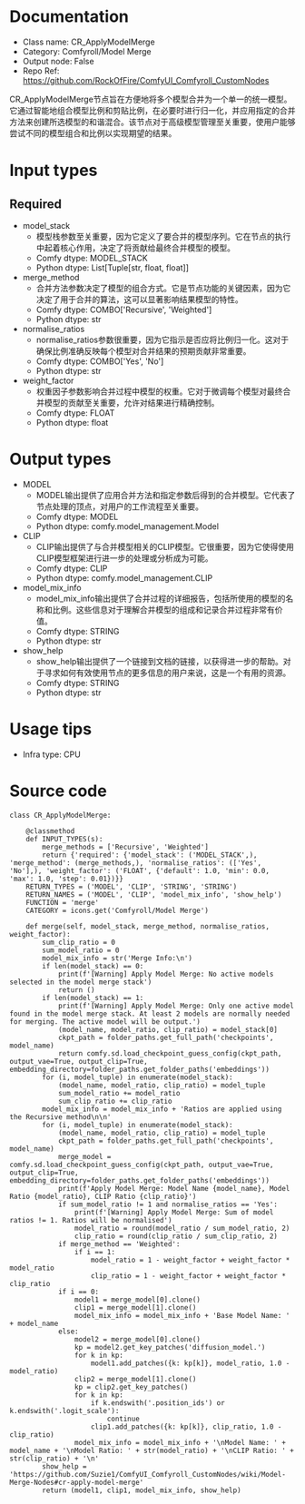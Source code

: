 # Documentation
- Class name: CR_ApplyModelMerge
- Category: Comfyroll/Model Merge
- Output node: False
- Repo Ref: https://github.com/RockOfFire/ComfyUI_Comfyroll_CustomNodes

CR_ApplyModelMerge节点旨在方便地将多个模型合并为一个单一的统一模型。它通过智能地组合模型比例和剪贴比例，在必要时进行归一化，并应用指定的合并方法来创建所选模型的和谐混合。该节点对于高级模型管理至关重要，使用户能够尝试不同的模型组合和比例以实现期望的结果。

# Input types
## Required
- model_stack
    - 模型栈参数至关重要，因为它定义了要合并的模型序列。它在节点的执行中起着核心作用，决定了将贡献给最终合并模型的模型。
    - Comfy dtype: MODEL_STACK
    - Python dtype: List[Tuple[str, float, float]]
- merge_method
    - 合并方法参数决定了模型的组合方式。它是节点功能的关键因素，因为它决定了用于合并的算法，这可以显著影响结果模型的特性。
    - Comfy dtype: COMBO['Recursive', 'Weighted']
    - Python dtype: str
- normalise_ratios
    - normalise_ratios参数很重要，因为它指示是否应将比例归一化。这对于确保比例准确反映每个模型对合并结果的预期贡献非常重要。
    - Comfy dtype: COMBO['Yes', 'No']
    - Python dtype: str
- weight_factor
    - 权重因子参数影响合并过程中模型的权重。它对于微调每个模型对最终合并模型的贡献至关重要，允许对结果进行精确控制。
    - Comfy dtype: FLOAT
    - Python dtype: float

# Output types
- MODEL
    - MODEL输出提供了应用合并方法和指定参数后得到的合并模型。它代表了节点处理的顶点，对用户的工作流程至关重要。
    - Comfy dtype: MODEL
    - Python dtype: comfy.model_management.Model
- CLIP
    - CLIP输出提供了与合并模型相关的CLIP模型。它很重要，因为它使得使用CLIP模型框架进行进一步的处理或分析成为可能。
    - Comfy dtype: CLIP
    - Python dtype: comfy.model_management.CLIP
- model_mix_info
    - model_mix_info输出提供了合并过程的详细报告，包括所使用的模型的名称和比例。这些信息对于理解合并模型的组成和记录合并过程非常有价值。
    - Comfy dtype: STRING
    - Python dtype: str
- show_help
    - show_help输出提供了一个链接到文档的链接，以获得进一步的帮助。对于寻求如何有效使用节点的更多信息的用户来说，这是一个有用的资源。
    - Comfy dtype: STRING
    - Python dtype: str

# Usage tips
- Infra type: CPU

# Source code
```
class CR_ApplyModelMerge:

    @classmethod
    def INPUT_TYPES(s):
        merge_methods = ['Recursive', 'Weighted']
        return {'required': {'model_stack': ('MODEL_STACK',), 'merge_method': (merge_methods,), 'normalise_ratios': (['Yes', 'No'],), 'weight_factor': ('FLOAT', {'default': 1.0, 'min': 0.0, 'max': 1.0, 'step': 0.01})}}
    RETURN_TYPES = ('MODEL', 'CLIP', 'STRING', 'STRING')
    RETURN_NAMES = ('MODEL', 'CLIP', 'model_mix_info', 'show_help')
    FUNCTION = 'merge'
    CATEGORY = icons.get('Comfyroll/Model Merge')

    def merge(self, model_stack, merge_method, normalise_ratios, weight_factor):
        sum_clip_ratio = 0
        sum_model_ratio = 0
        model_mix_info = str('Merge Info:\n')
        if len(model_stack) == 0:
            print(f'[Warning] Apply Model Merge: No active models selected in the model merge stack')
            return ()
        if len(model_stack) == 1:
            print(f'[Warning] Apply Model Merge: Only one active model found in the model merge stack. At least 2 models are normally needed for merging. The active model will be output.')
            (model_name, model_ratio, clip_ratio) = model_stack[0]
            ckpt_path = folder_paths.get_full_path('checkpoints', model_name)
            return comfy.sd.load_checkpoint_guess_config(ckpt_path, output_vae=True, output_clip=True, embedding_directory=folder_paths.get_folder_paths('embeddings'))
        for (i, model_tuple) in enumerate(model_stack):
            (model_name, model_ratio, clip_ratio) = model_tuple
            sum_model_ratio += model_ratio
            sum_clip_ratio += clip_ratio
        model_mix_info = model_mix_info + 'Ratios are applied using the Recursive method\n\n'
        for (i, model_tuple) in enumerate(model_stack):
            (model_name, model_ratio, clip_ratio) = model_tuple
            ckpt_path = folder_paths.get_full_path('checkpoints', model_name)
            merge_model = comfy.sd.load_checkpoint_guess_config(ckpt_path, output_vae=True, output_clip=True, embedding_directory=folder_paths.get_folder_paths('embeddings'))
            print(f'Apply Model Merge: Model Name {model_name}, Model Ratio {model_ratio}, CLIP Ratio {clip_ratio}')
            if sum_model_ratio != 1 and normalise_ratios == 'Yes':
                print(f'[Warning] Apply Model Merge: Sum of model ratios != 1. Ratios will be normalised')
                model_ratio = round(model_ratio / sum_model_ratio, 2)
                clip_ratio = round(clip_ratio / sum_clip_ratio, 2)
            if merge_method == 'Weighted':
                if i == 1:
                    model_ratio = 1 - weight_factor + weight_factor * model_ratio
                    clip_ratio = 1 - weight_factor + weight_factor * clip_ratio
            if i == 0:
                model1 = merge_model[0].clone()
                clip1 = merge_model[1].clone()
                model_mix_info = model_mix_info + 'Base Model Name: ' + model_name
            else:
                model2 = merge_model[0].clone()
                kp = model2.get_key_patches('diffusion_model.')
                for k in kp:
                    model1.add_patches({k: kp[k]}, model_ratio, 1.0 - model_ratio)
                clip2 = merge_model[1].clone()
                kp = clip2.get_key_patches()
                for k in kp:
                    if k.endswith('.position_ids') or k.endswith('.logit_scale'):
                        continue
                    clip1.add_patches({k: kp[k]}, clip_ratio, 1.0 - clip_ratio)
                model_mix_info = model_mix_info + '\nModel Name: ' + model_name + '\nModel Ratio: ' + str(model_ratio) + '\nCLIP Ratio: ' + str(clip_ratio) + '\n'
        show_help = 'https://github.com/Suzie1/ComfyUI_Comfyroll_CustomNodes/wiki/Model-Merge-Nodes#cr-apply-model-merge'
        return (model1, clip1, model_mix_info, show_help)
```